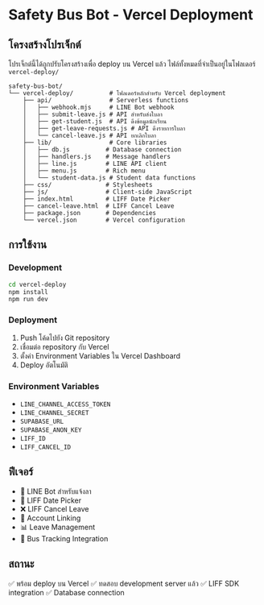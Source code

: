 # Safety Bus Bot - Vercel Deployment

## โครงสร้างโปรเจ็กต์

โปรเจ็กต์นี้ได้ถูกปรับโครงสร้างเพื่อ deploy บน Vercel แล้ว ไฟล์ทั้งหมดที่จำเป็นอยู่ในโฟลเดอร์ `vercel-deploy/`

```
safety-bus-bot/
└── vercel-deploy/          # โฟลเดอร์หลักสำหรับ Vercel deployment
    ├── api/                # Serverless functions
    │   ├── webhook.mjs     # LINE Bot webhook
    │   ├── submit-leave.js # API สำหรับส่งใบลา
    │   ├── get-student.js  # API ดึงข้อมูลนักเรียน
    │   ├── get-leave-requests.js # API ดึงรายการใบลา
    │   └── cancel-leave.js # API ยกเลิกใบลา
    ├── lib/                # Core libraries
    │   ├── db.js          # Database connection
    │   ├── handlers.js    # Message handlers
    │   ├── line.js        # LINE API client
    │   ├── menu.js        # Rich menu
    │   └── student-data.js # Student data functions
    ├── css/               # Stylesheets
    ├── js/                # Client-side JavaScript
    ├── index.html         # LIFF Date Picker
    ├── cancel-leave.html  # LIFF Cancel Leave
    ├── package.json       # Dependencies
    └── vercel.json        # Vercel configuration
```

## การใช้งาน

### Development
```bash
cd vercel-deploy
npm install
npm run dev
```

### Deployment
1. Push โค้ดไปยัง Git repository
2. เชื่อมต่อ repository กับ Vercel
3. ตั้งค่า Environment Variables ใน Vercel Dashboard
4. Deploy อัตโนมัติ

### Environment Variables
- `LINE_CHANNEL_ACCESS_TOKEN`
- `LINE_CHANNEL_SECRET`
- `SUPABASE_URL`
- `SUPABASE_ANON_KEY`
- `LIFF_ID`
- `LIFF_CANCEL_ID`

## ฟีเจอร์
- 📱 LINE Bot สำหรับแจ้งลา
- 📅 LIFF Date Picker
- ❌ LIFF Cancel Leave
- 🔗 Account Linking
- 📊 Leave Management
- 🚌 Bus Tracking Integration

## สถานะ
✅ พร้อม deploy บน Vercel
✅ ทดสอบ development server แล้ว
✅ LIFF SDK integration
✅ Database connection